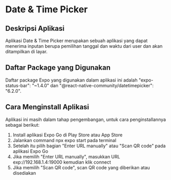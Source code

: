 # Date & Time Picker

## Deskripsi Aplikasi
Aplikasi Date & Time Picker merupakan sebuah aplikasi yang dapat menerima inputan berupa pemilihan tanggal dan waktu dari user dan akan ditampilkan di layar.

## Daftar Package yang Digunakan
Daftar package Expo yang digunakan dalam aplikasi ini adalah "expo-status-bar": "~1.4.0" dan "@react-native-community/datetimepicker": "6.2.0".

## Cara Menginstall Aplikasi
Aplikasi ini masih dalam tahap pengembangan, untuk cara penginstallannya sebagai berikut:
1. Install aplikasi Expo Go di Play Store atau App Store
2. Jalankan command npx expo start pada terminal
4. Setelah itu pilih bagian "Enter URL manually" atau "Scan QR code" pada aplikasi Expo Go
5. Jika memilih "Enter URL manually", masukkan URL exp://192.168.1.4:19000 kemudian klik connect
6. Jika memilih "Scan QR code", scan QR code yang diberikan atau disediakan
